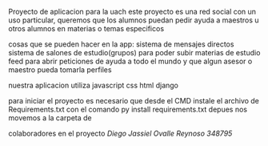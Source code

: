 Proyecto de aplicacion para la uach
este proyecto es una red social con un uso particular, queremos que los alumnos puedan pedir ayuda a maestros u otros alumnos en materias o temas especificos

cosas que se pueden hacer en la app:
sistema de mensajes directos
sistema de salones de estudio(grupos) para poder subir materias de estudio
feed para abrir peticiones de ayuda a todo el mundo y que algun asesor o maestro pueda tomarla
perfiles


nuestra aplicacion utiliza
javascript
css
html
django

para iniciar el proyecto es necesario que desde el CMD instale el archivo de Requirements.txt
con el comando py install requirements.txt
depues nos movemos a la carpeta de 

colaboradores en el proyecto
*Diego Jassiel Ovalle Reynoso 348795*

